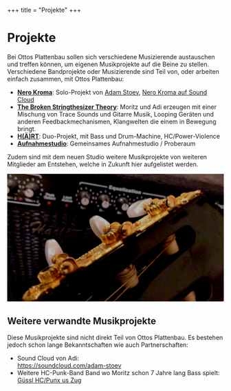 +++
title = "Projekte"
+++
# Projekte

Bei Ottos Plattenbau sollen sich verschiedene Musizierende austauschen und treffen können, um eigenen Musikprojekte
auf die Beine zu stellen.
Verschiedene Bandprojekte oder Musizierende sind Teil von, oder arbeiten einfach zusammen, mit Ottos Plattenbau:

* [**Nero Kroma**](/projects/NERO_KROMA.html): Solo-Projekt von [Adam Stoev](https://soundcloud.com/adam-stoev), [Nero Kroma auf Sound Cloud](https://soundcloud.com/nero-kroma)
* [**The Broken Stringthesizer Theory**](/projects/The_Broken_Stringthesizer.html): Moritz und Adi erzeugen mit einer Mischung von Trace Sounds und Gitarre Musik, Looping Geräten und anderen Feedbackmechanismen, Klangwelten die einem in Bewegung bringt.
* [**H(Ä)RT**](/projects/HAERT.html): Duo-Projekt, mit Bass und Drum-Machine, HC/Power-Violence
* [**Aufnahmestudio**](/projects/Studio.html): Gemeinsames Aufnahmestudio / Proberaum

<!-- * **Fried Neurons**: Bandprojekt in Entwicklung -->
<!-- * **Schadensfall**: Ein Trio welches eine Stoner Rock Band bilden. -->
<!-- **Jonny Kiff**: Hip Hop / Deutschrap mit Paddl & mogle -->

Zudem sind mit dem neuen Studio weitere Musikprojekte von weiteren Mitglieder am Entstehen, welche in Zukunft hier aufgelistet werden.

![Accoustic Guitar and Bass Amp](/images/accoustic-guitar.jpg)

## Weitere verwandte Musikprojekte

Diese Musikprojekte sind nicht direkt Teil von Ottos Plattenbau.
Es bestehen jedoch schon lange Bekanntschaften wie auch Partnerschaften:

* Sound Cloud von Adi:  
  https://soundcloud.com/adam-stoev
* Weitere HC-Punk-Band Band wo Moritz schon 7 Jahre lang Bass spielt:  
  [Güssl HC/Punx us Zug](httpsL//xn--gssl-0ora.ch)

<!-- * Free-Tekkno: [Anemic Vulgarius](https://soundcloud.com/anemic-vulgarius) -->
